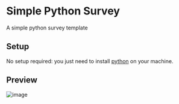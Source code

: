 # Simple Python Survey

A simple python survey template

## Setup 
No setup required: you just need to install [python](https://python.org/) on your machine.

## Preview 
![image](https://user-images.githubusercontent.com/88579983/185888885-404ceabd-1fe7-4f5d-a089-9aa992a5f244.png)


